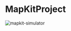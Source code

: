 # MapKitProject

![mapkit-simulator](https://user-images.githubusercontent.com/50370915/167252780-dab77e1a-d9d6-49f4-a1bf-9ed1cce9440f.png)
